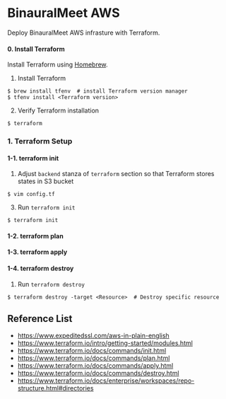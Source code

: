 # BinauralMeet AWS

Deploy BinauralMeet AWS infrasture with Terraform. 

#### 0. Install Terraform
Install Terraform using [Homebrew](https://brew.sh/).

1. Install Terraform
```
$ brew install tfenv  # install Terraform version manager
$ tfenv install <Terraform version>
```
2. Verify Terraform installation
```
$ terraform
```

### 1. Terraform Setup
#### 1-1. terraform init
1. Adjust `backend` stanza of `terraform` section so that Terraform stores states in S3 bucket
```
$ vim config.tf
```
3. Run `terraform init`
```
$ terraform init
```

#### 1-2. terraform plan
#### 1-3. terraform apply
#### 1-4. terraform destroy
1. Run `terraform destroy`

```
$ terraform destroy -target <Resource>  # Destroy specific resource
```


## Reference List

- https://www.expeditedssl.com/aws-in-plain-english
- https://www.terraform.io/intro/getting-started/modules.html
- https://www.terraform.io/docs/commands/init.html
- https://www.terraform.io/docs/commands/plan.html
- https://www.terraform.io/docs/commands/apply.html
- https://www.terraform.io/docs/commands/destroy.html
- https://www.terraform.io/docs/enterprise/workspaces/repo-structure.html#directories

